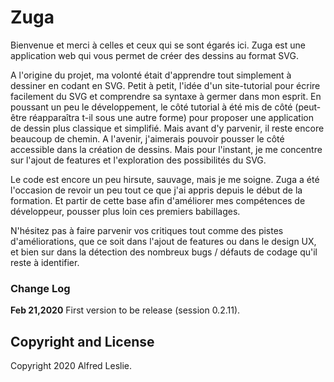 # Zuga

Bienvenue et merci à celles et ceux qui se sont égarés ici.
Zuga est une application web qui vous permet de créer des dessins au format SVG.

A l'origine du projet, ma volonté était d'apprendre tout simplement à dessiner en codant en SVG. Petit à petit, l'idée d'un site-tutorial pour écrire facilement du SVG et comprendre sa syntaxe à germer dans mon esprit.
En poussant un peu le développement, le côté tutorial à été mis de côté (peut-être réapparaîtra t-il sous une autre forme) pour proposer une application de dessin plus classique et simplifié. Mais avant d'y parvenir, il reste encore beaucoup de chemin. A l'avenir, j'aimerais pouvoir pousser le côté accessible dans la création de dessins. Mais pour l'instant, je me concentre sur l'ajout de features et l'exploration des possibilités du SVG.

Le code est encore un peu hirsute, sauvage, mais je me soigne. Zuga a été l'occasion de revoir un peu tout ce que j'ai appris depuis le début de la formation. Et partir de cette base afin d'améliorer mes compétences de développeur, pousser plus loin ces premiers babillages.

N'hésitez pas à faire parvenir vos critiques tout comme des pistes d'améliorations, que ce soit dans l'ajout de features ou dans le design UX, et bien sur dans la détection des nombreux bugs / défauts de codage qu'il reste à identifier.


### Change Log

**Feb 21,2020**
First version to be release (session 0.2.11).

## Copyright and License

Copyright 2020 Alfred Leslie.
